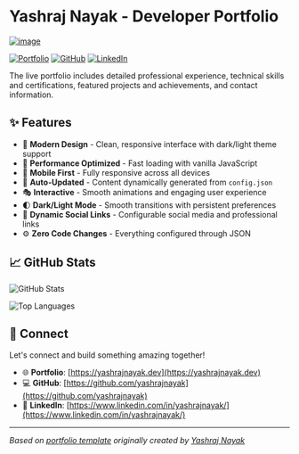 # Yashraj Nayak - Developer Portfolio

[![image](https://github.com/user-attachments/assets/e63696e2-0660-457b-8691-584a47365fd8)](https://yashrajnayak.github.io/)

<div align="left">
  
[![Portfolio](https://img.shields.io/badge/🌐_Visit_Portfolio-Live-brightgreen?style=for-the-badge)](https://yashrajnayak.dev)
[![GitHub](https://img.shields.io/badge/GitHub-Profile-181717?style=for-the-badge&logo=github)](https://github.com/yashrajnayak)
[![LinkedIn](https://img.shields.io/badge/LinkedIn-Connect-0A66C2?style=for-the-badge&logo=linkedin)](https://www.linkedin.com/in/yashrajnayak/)

</div>

The live portfolio includes detailed professional experience, technical skills and certifications, featured projects and achievements, and contact information.

## ✨ Features

- 🎨 **Modern Design** - Clean, responsive interface with dark/light theme support
- 🚀 **Performance Optimized** - Fast loading with vanilla JavaScript
- 📱 **Mobile First** - Fully responsive across all devices
- 🔄 **Auto-Updated** - Content dynamically generated from `config.json`
- 🎭 **Interactive** - Smooth animations and engaging user experience
- 🌓 **Dark/Light Mode** - Smooth transitions with persistent preferences
- 🔗 **Dynamic Social Links** - Configurable social media and professional links
- ⚙️ **Zero Code Changes** - Everything configured through JSON

## 📈 GitHub Stats

<div align="left">

![GitHub Stats](https://github-readme-stats.vercel.app/api?username=yashrajnayak&theme=dark&hide_border=true&include_all_commits=true&count_private=true)

![Top Languages](https://github-readme-stats.vercel.app/api/top-langs/?username=yashrajnayak&theme=dark&hide_border=true&include_all_commits=true&count_private=true&layout=compact)

</div>

## 🤝 Connect

Let's connect and build something amazing together!

- 🌐 **Portfolio**: [https://yashrajnayak.dev](https://yashrajnayak.dev)
- 💻 **GitHub**: [https://github.com/yashrajnayak](https://github.com/yashrajnayak)
- 🔗 **LinkedIn**: [https://www.linkedin.com/in/yashrajnayak/](https://www.linkedin.com/in/yashrajnayak/)

---

*Based on [portfolio template](https://github.com/yashrajnayak/developer-portfolio) originally created by [Yashraj Nayak](https://github.com/yashrajnayak)*
